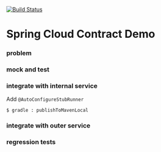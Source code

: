 [![Build Status](https://travis-ci.org/dehasi/scc_gp.svg?branch=master)](https://travis-ci.org/dehasi/scc_gp)

# Spring Cloud Contract Demo

### problem

### mock and test

### integrate with internal service

Add  `@AutoConfigureStubRunner`

`$ gradle : publishToMavenLocal`

### integrate with outer service

### regression tests